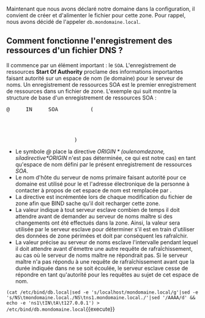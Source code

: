 
Maintenant que nous avons déclaré notre domaine dans la configuration, il convient de créer et d'alimenter le fichier pour cette zone.
Pour rappel, nous avons décidé de l'appeler `db.mondomaine.local`.

## Comment fonctionne l'enregistrement des ressources d'un fichier DNS ?

Il commence par un élément important : le `SOA`.
L'enregistrement de ressources **Start Of Authority** proclame des informations importantes faisant autorité sur un espace de nom (le domaine) pour le serveur de noms. 
Un enregistrement de ressources SOA est le premier enregistrement de ressources dans un fichier de zone. 
L'exemple qui suit montre la structure de base d'un enregistrement de ressources SOA : 
<pre>
@     IN     SOA    <primary-name-server>     <hostmaster-email> (
                    <serial-number>
                    <time-to-refresh>
                    <time-to-retry>
                    <time-to-expire>
                    <minimum-TTL> )
</pre>
- Le symbole *@* place la directive *$ORIGIN* (ou le nom de zone, si la directive *$ORIGIN* n'est pas déterminée, ce qui est notre cas) en tant qu'espace de nom défini par le présent enregistrement de ressources *SOA*. 
- Le nom d'hôte du serveur de noms primaire faisant autorité pour ce domaine est utilisé pour le *<primary-name-server>* et l'adresse électronique de la personne à contacter à propos de cet espace de nom est remplacée par *<hostmaster-email>*.
- La directive *<serial-number>* est incrémentée lors de chaque modification du fichier de zone afin que BIND sache qu'il doit recharger cette zone. 
- La valeur *<time-to-refresh>* indique à tout serveur esclave combien de temps il doit attendre avant de demander au serveur de noms maître si des changements ont été effectués dans la zone. Ainsi, la valeur *<serial-number>* sera utilisée par le serveur esclave pour déterminer s'il est en train d'utiliser des données de zone périmées et doit par conséquent les rafraîchir. 
- La valeur *<time-to-retry>* précise au serveur de noms esclave l'intervalle pendant lequel il doit attendre avant d'émettre une autre requête de rafraîchissement, au cas où le serveur de noms maître ne répondrait pas. Si le serveur maître n'a pas répondu à une requête de rafraîchissement avant que la durée indiquée dans *<time-to-expire>* ne se soit écoulée, le serveur esclave cesse de répondre en tant qu'autorité pour les requêtes au sujet de cet espace de nom. 

`(cat /etc/bind/db.local|sed -e 's/localhost/mondomaine.local/g'|sed -e 's/NS\tmondomaine.local./NS\tns1.mondomaine.local./'|sed '/AAAA/d' && echo -e 'ns1\tIN\tA\t127.0.0.1') > /etc/bind/db.mondomaine.local`{{execute}}
